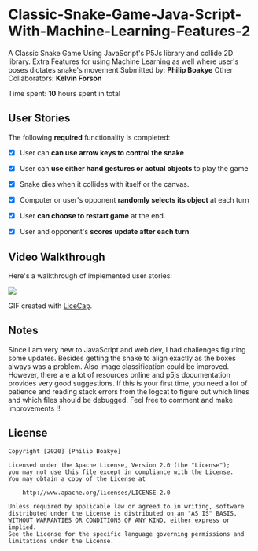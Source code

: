 # Classic-Snake-Game-Java-Script-With-Machine-Learning-Features-2
A Classic Snake Game Using JavaScript's P5Js library and collide 2D library. Extra Features for using Machine Learning as well where user's poses dictates snake's movement
Submitted by: **Philip Boakye** Other Collaborators: **Kelvin Forson**

Time spent: **10** hours spent in total

## User Stories

The following **required** functionality is completed:

* [x] User can **can use arrow keys to control the snake**
* [x] User can **use either hand gestures or actual objects** to play the game
* [x] Snake dies when it collides with itself or the canvas.
* [x] Computer or user's opponent **randomly selects its object** at each turn
* [x] User **can choose to restart game** at the end.
* [x] User and opponent's **scores update after each turn**


## Video Walkthrough

Here's a walkthrough of implemented user stories:

<img src='https://github.com/fhylinjr/Classic-Snake-Game-Java-Script-With-Machine-Learning-Features--2/blob/master/mlclassic%20snake.gif' />

GIF created with [LiceCap](http://www.cockos.com/licecap/).

## Notes

Since I am very new to JavaScript and web dev, I had challenges figuring some updates. Besides getting the snake to align exactly as the boxes always was a problem.
Also image classification could be improved. 
However, there are a lot of resources online and p5js documentation provides very good suggestions.
If this is your first time, you need a lot of patience and reading stack errors from the logcat to figure out which lines and which files should be debugged.
Feel free to comment and make improvements !!

## License

    Copyright [2020] [Philip Boakye]

    Licensed under the Apache License, Version 2.0 (the "License");
    you may not use this file except in compliance with the License.
    You may obtain a copy of the License at

        http://www.apache.org/licenses/LICENSE-2.0

    Unless required by applicable law or agreed to in writing, software
    distributed under the License is distributed on an "AS IS" BASIS,
    WITHOUT WARRANTIES OR CONDITIONS OF ANY KIND, either express or implied.
    See the License for the specific language governing permissions and
    limitations under the License.

